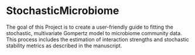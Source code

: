 
<!-- README.md is generated from README.Rmd. Please edit that file -->

# StochasticMicrobiome

The goal of this Project is to create a user-friendly guide to fitting
the stochastic, multivariate Gompertz model to microbiome community
data. This process includes the estimation of interaction strengths and
stochastic stability metrics as described in the manuscript.
